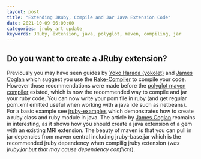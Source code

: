 ```yaml
---
layout: post
title: "Extending JRuby, Compile and Jar Java Extension Code"
date: 2021-10-09 06:00:00
categories: jruby_art update
keywords: JRuby, extension, java, polyglot, maven, compiling, jar
---
```



## Do you want to create a JRuby extension? ##

Previously you may have seen guides by [Yoko Harada (yokolet)][yokolet] and [James Coglan][coglan] which suggest you use the [Rake-Compiler][rake] to compile your code. However those recommendations were made before the [polyglot maven compiler][polyglot] existed, which is now the recommended way to compile and jar your ruby code. You can now write your pom file in ruby (and get regular pom.xml emitted useful when working with a java ide such as netbeans). For a basic example see [jruby-examples][basic] which demonstrates how to create a ruby class and ruby module in java. The article by [James Coglan][coglan] reamains in interesting, as it shows how you should create a java extension of a gem with an existing MRI extension. The beauty of maven is that you can pull in jar depencies from maven central including jruby-base.jar which is the recommended jruby dependency when compilig jruby extension (_was jruby.jar but that may cause dependency conflicts_).


[yokolet]:https://yokolet.blogspot.com/2011/06/extending-jruby-compile-and-jar-java.html
[coglan]:https://blog.jcoglan.com/2012/08/02/your-first-ruby-native-extension-java/

[rake]:https://github.com/rake-compiler/rake-compiler
[polyglot]:https://github.com/takari/polyglot-maven
[basic]:https://github.com/jruby/jruby-examples/tree/master/extensions/basic/jruby-ext
